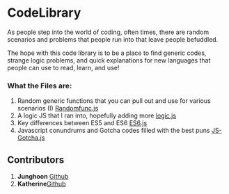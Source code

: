 # CodeLibrary

As people step into the world of coding, often times, there are random scenarios and problems that people run into that leave people befuddled. 

The hope with this code library is to be a place to find generic codes, strange logic problems, and quick explanations for new languages that people can use to read, learn, and use!



### What the Files are:

1) Random generic functions that you can pull out and use for various scenarios (I) 
[Randomfunc.js](https://github.com/juhuyoon/codeLibrary/blob/master/Randomfunc.js)
2) A logic JS that I ran into, hopefully adding more [logic.js](https://github.com/juhuyoon/codeLibrary/blob/master/logic.js)
3) Key differences between ES5 and ES6 [ES6.js](https://github.com/juhuyoon/codeLibrary/blob/master/ES6_logic.js)
4) Javascript conundrums and Gotcha codes filled with the best puns [JS-Gotcha.js](https://github.com/juhuyoon/codeLibrary/blob/master/JS-Gotchas.js)


## Contributors   

1) **Junghoon** [Github](https://github.com/juhuyoon)
2) **Katherine**[Github](https://github.com/krosenk729)
